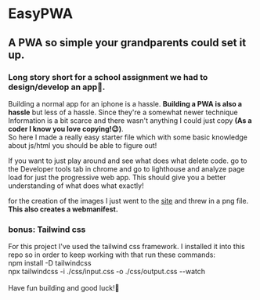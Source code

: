 # EasyPWA
## A PWA so simple your grandparents could set it up.

### Long story short for a school assignment we had to design/develop an app📱.

Building a normal app for an iphone is a hassle. **Building a PWA is also a hassle** but less of a hassle. Since they're a somewhat newer technique Information is a bit scarce and there wasn't anything I could just copy **(As a coder I know you love copying!😉)**. \
So here I made a really easy starter file which with some basic knowledge about js/html you should be able to figure out!

If you want to just play around and see what does what delete code.
go to the Developer tools tab in chrome and go to lighthouse and analyze page load for just the progressive web app. This should give you a better understanding of what does what exactly!

for the creation of the images I just went to the [site](https://favicon.io/favicon-converter/) and threw in a png file. 
**This also creates a webmanifest.**


### bonus: Tailwind css
For this project I've used the tailwind css framework.
I installed it into this repo so in order to keep working with that 
run these commands: \
    npm install -D tailwindcss \
    npx tailwindcss -i ./css/input.css -o ./css/output.css --watch \
\
Have fun building and good luck!🫡
